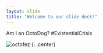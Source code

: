 ```yaml
---
layout: slide
title: "Welcome to our slide deck!"
---
```


Am I an OctoDog? #ExistentialCrisis

![octofez](https://octodex.github.com/images/octofez.png)
{: .center}
